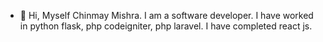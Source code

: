 - 👋 Hi, Myself Chinmay Mishra. I am a software developer. I have worked in python flask, php codeigniter, php laravel. I have completed react js.

<!---
ChinmayMishra06/ChinmayMishra06 is a ✨ special ✨ repository because its `README.md` (this file) appears on your GitHub profile.
You can click the Preview link to take a look at your changes.
--->
